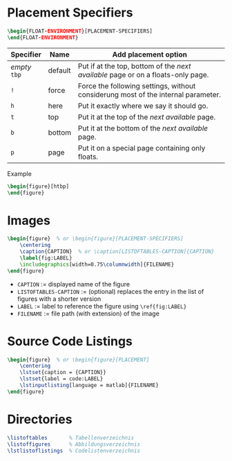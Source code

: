 # Placement Specifiers

```latex
\begin{FLOAT-ENVIRONMENT}[PLACEMENT-SPECIFIERS]
\end{FLOAT-ENVIRONMENT}
```

| Specifier          | Name    | Add placement option                                                              |
| ------------------ | ------- | --------------------------------------------------------------------------------- |
| _empty_ <br> `tbp` | default | Put if at the top, bottom of the _next available_ page or on a floats-only page.  |
| `!`                | force   | Force the following settings, without considerung most of the internal parameter. |
| `h`                | here    | Put it exactly where we say it should go.                                         |
| `t`                | top     | Put it at the top of the _next available_ page.                                   |
| `b`                | bottom  | Put it at the bottom of the _next available_ page.                                |
| `p`                | page    | Put it on a special page containing only floats.                                  |

Example

```latex
\begin{figure}[htbp]
\end{figure}
```

# Images

```latex
\begin{figure}  % or \begin{figure}[PLACEMENT-SPECIFIERS]
    \centering
    \caption{CAPTION}  % or \caption[LISTOFTABLES-CAPTION]{CAPTION}
    \label{fig:LABEL}
    \includegraphics[width=0.75\columnwidth]{FILENAME}
\end{figure}
```

- `CAPTION` := displayed name of the figure
- `LISTOFTABLES-CAPTION` := (optional) replaces the entry in the list of figures with a shorter version
- `LABEL` := label to reference the figure using `\ref{fig:LABEL}`
- `FILENAME` := file path (with extension) of the image 

# Source Code Listings

```latex
\begin{figure}  % or \begin{figure}[PLACEMENT]
    \centering
    \lstset{caption = {CAPTION}}
    \lstset{label = code:LABEL}
    \lstinputlisting[language = matlab]{FILENAME}
\end{figure}
```

# Directories

```latex
\listoftables       % Tabellenverzeichnis
\listoffigures      % Abbildungsverzeichnis
\lstlistoflistings  % Codelistenverzeichnis
```
